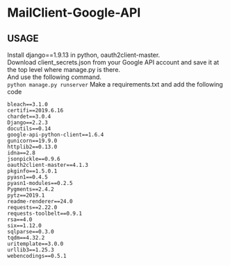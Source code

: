 # MailClient-Google-API
## USAGE
Install django==1.9.13 in python, oauth2client-master.\
Download client_secrets.json from your Google API account and save it at the top level where manage.py is there.\
And use the following command.\
```python manage.py runserver```
Make a requirements.txt and add the following code
```
bleach==3.1.0
certifi==2019.6.16
chardet==3.0.4
Django==2.2.3
docutils==0.14
google-api-python-client==1.6.4
gunicorn==19.9.0
httplib2==0.13.0
idna==2.8
jsonpickle==0.9.6
oauth2client-master==4.1.3
pkginfo==1.5.0.1
pyasn1==0.4.5
pyasn1-modules==0.2.5
Pygments==2.4.2
pytz==2019.1
readme-renderer==24.0
requests==2.22.0
requests-toolbelt==0.9.1
rsa==4.0
six==1.12.0
sqlparse==0.3.0
tqdm==4.32.2
uritemplate==3.0.0
urllib3==1.25.3
webencodings==0.5.1
```
